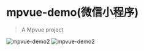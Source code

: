 # mpvue-demo(微信小程序)

> A Mpvue project

![mpvue-demo2](http://pc58dsa99.bkt.clouddn.com/mpvue-demo1.jpeg)
![mpvue-demo2](http://pc58dsa99.bkt.clouddn.com/mpvue-demo2.jpeg)
